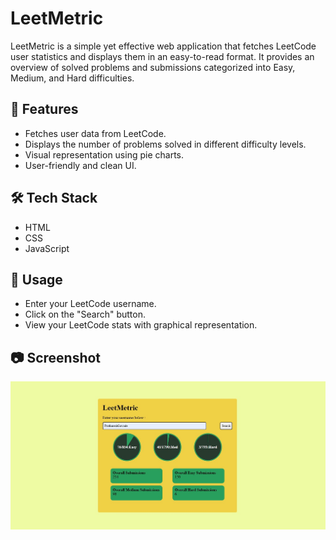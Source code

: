 # LeetMetric

LeetMetric is a simple yet effective web application that fetches LeetCode user statistics and displays them in an easy-to-read format. It provides an overview of solved problems and submissions categorized into Easy, Medium, and Hard difficulties.

## 🚀 Features
- Fetches user data from LeetCode.
- Displays the number of problems solved in different difficulty levels.
- Visual representation using pie charts.
- User-friendly and clean UI.

## 🛠️ Tech Stack
- HTML
- CSS
- JavaScript

## 📌 Usage
- Enter your LeetCode username.
- Click on the "Search" button.
- View your LeetCode stats with graphical representation.

## 📷 Screenshot
![LeetMetric UI](Leetmetric%20UI.jpg)
